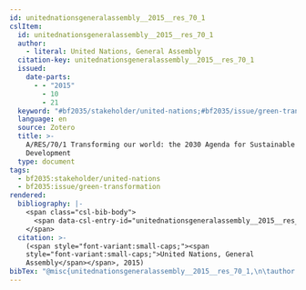 ```yaml
---
id: unitednationsgeneralassembly__2015__res_70_1
cslItem:
  id: unitednationsgeneralassembly__2015__res_70_1
  author:
    - literal: United Nations, General Assembly
  citation-key: unitednationsgeneralassembly__2015__res_70_1
  issued:
    date-parts:
      - - "2015"
        - 10
        - 21
  keyword: "#bf2035/stakeholder/united-nations;#bf2035/issue/green-transformation"
  language: en
  source: Zotero
  title: >-
    A/RES/70/1 Transforming our world: the 2030 Agenda for Sustainable
    Development
  type: document
tags:
  - bf2035:stakeholder/united-nations
  - bf2035:issue/green-transformation
rendered:
  bibliography: |-
    <span class="csl-bib-body">
      <span data-csl-entry-id="unitednationsgeneralassembly__2015__res_70_1" class="csl-entry"><span class='author-bib'>United Nations, General Assembly</span>. <span class='date-bib'>(2015)</span>. <span class='title'><i><b><span style="font-style:normal;">A/RES/70/1 Transforming our world: the 2030 Agenda for Sustainable Development</span></b></i></span>.</span>
    </span>
  citation: >-
    (<span style="font-variant:small-caps;"><span
    style="font-variant:small-caps;">United Nations, General
    Assembly</span></span>, 2015)
bibTex: "@misc{unitednationsgeneralassembly__2015__res_70_1,\n\tauthor = {{United Nations, General Assembly}},\n\tyear = {2015},\n\tmonth = {oct 21},\n\ttitle = {A/{RES}/70/1 {Transforming} our world: the 2030 {Agenda} for {Sustainable} {Development}},\n}\n\n"
---
```

